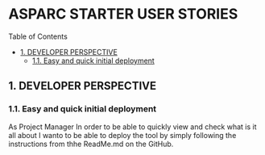 #  ASPARC STARTER USER STORIES


Table of Contents

  * [1. DEVELOPER PERSPECTIVE](#1-developer-perspective)
    * [1.1. Easy and quick initial deployment](#11-easy-and-quick-initial-deployment)


    

## 1. DEVELOPER PERSPECTIVE


    

### 1.1. Easy and quick initial deployment
As Project Manager
In order to be able to quickly view and check what is it all about
I wanto to be able to deploy the tool by simply following the instructions from thhe ReadMe.md on the GitHub. 

    


